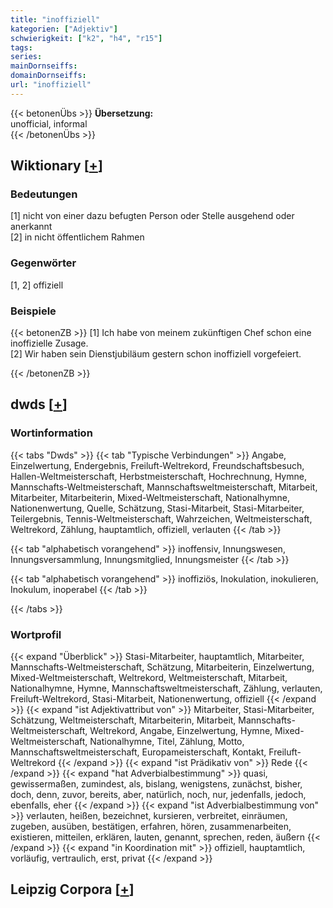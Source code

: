 ```yaml
---
title: "inoffiziell"
kategorien: ["Adjektiv"]
schwierigkeit: ["k2", "h4", "r15"]
tags:
series:
mainDornseiffs:
domainDornseiffs:
url: "inoffiziell"
---
```


{{< betonenÜbs >}}
**Übersetzung:**  
unofficial, informal  
{{< /betonenÜbs >}}

## Wiktionary [[+](https://de.wiktionary.org/wiki/inoffiziell)]

### Bedeutungen
[1] nicht von einer dazu befugten Person oder Stelle ausgehend oder anerkannt  
[2] in nicht öffentlichem Rahmen  

### Gegenwörter
[1, 2] offiziell  

### Beispiele
{{< betonenZB >}}
[1] Ich habe von meinem zukünftigen Chef schon eine inoffizielle Zusage.  
[2] Wir haben sein Dienstjubiläum gestern schon inoffiziell vorgefeiert.  

{{< /betonenZB >}}


## dwds [[+](https://www.dwds.de/wb/inoffiziell)]

### Wortinformation
{{< tabs "Dwds" >}}
{{< tab "Typische Verbindungen" >}}
Angabe, Einzelwertung, Endergebnis, Freiluft-Weltrekord, Freundschaftsbesuch, Hallen-Weltmeisterschaft, Herbstmeisterschaft, Hochrechnung, Hymne, Mannschafts-Weltmeisterschaft, Mannschaftsweltmeisterschaft, Mitarbeit, Mitarbeiter, Mitarbeiterin, Mixed-Weltmeisterschaft, Nationalhymne, Nationenwertung, Quelle, Schätzung, Stasi-Mitarbeit, Stasi-Mitarbeiter, Teilergebnis, Tennis-Weltmeisterschaft, Wahrzeichen, Weltmeisterschaft, Weltrekord, Zählung, hauptamtlich, offiziell, verlauten
{{< /tab >}}

{{< tab "alphabetisch vorangehend" >}}
inoffensiv, Innungswesen, Innungsversammlung, Innungsmitglied, Innungsmeister
{{< /tab >}}

{{< tab "alphabetisch vorangehend" >}}
inoffiziös, Inokulation, inokulieren, Inokulum, inoperabel
{{< /tab >}}

{{< /tabs >}}

### Wortprofil
{{< expand "Überblick" >}} Stasi-Mitarbeiter, hauptamtlich, Mitarbeiter, Mannschafts-Weltmeisterschaft, Schätzung, Mitarbeiterin, Einzelwertung, Mixed-Weltmeisterschaft, Weltrekord, Weltmeisterschaft, Mitarbeit, Nationalhymne, Hymne, Mannschaftsweltmeisterschaft, Zählung, verlauten, Freiluft-Weltrekord, Stasi-Mitarbeit, Nationenwertung, offiziell {{< /expand >}}
{{< expand "ist Adjektivattribut von" >}} Mitarbeiter, Stasi-Mitarbeiter, Schätzung, Weltmeisterschaft, Mitarbeiterin, Mitarbeit, Mannschafts-Weltmeisterschaft, Weltrekord, Angabe, Einzelwertung, Hymne, Mixed-Weltmeisterschaft, Nationalhymne, Titel, Zählung, Motto, Mannschaftsweltmeisterschaft, Europameisterschaft, Kontakt, Freiluft-Weltrekord {{< /expand >}}
{{< expand "ist Prädikativ von" >}} Rede {{< /expand >}}
{{< expand "hat Adverbialbestimmung" >}} quasi, gewissermaßen, zumindest, als, bislang, wenigstens, zunächst, bisher, doch, denn, zuvor, bereits, aber, natürlich, noch, nur, jedenfalls, jedoch, ebenfalls, eher {{< /expand >}}
{{< expand "ist Adverbialbestimmung von" >}} verlauten, heißen, bezeichnet, kursieren, verbreitet, einräumen, zugeben, ausüben, bestätigen, erfahren, hören, zusammenarbeiten, existieren, mitteilen, erklären, lauten, genannt, sprechen, reden, äußern {{< /expand >}}
{{< expand "in Koordination mit" >}} offiziell, hauptamtlich, vorläufig, vertraulich, erst, privat {{< /expand >}}

## Leipzig Corpora [[+](https://corpora.uni-leipzig.de/en/res?word=inoffiziell&corpusId=deu_newscrawl-public_2018)]

